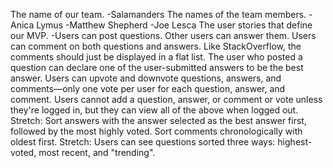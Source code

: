 The name of our team.
-Salamanders
The names of the team members.
-Anica Lymus
-Matthew Shepherd
-Joe Lesca
The user stories that define our MVP.
-Users can post questions. Other users can answer them.
Users can comment on both questions and answers. Like StackOverflow, the comments should just be displayed in a flat list.
The user who posted a question can declare one of the user-submitted answers to be the best answer.
Users can upvote and downvote questions, answers, and comments—only one vote per user for each question, answer, and comment.
Users cannot add a question, answer, or comment or vote unless they're logged in, but they can view all of the above when logged out.
Stretch: Sort answers with the answer selected as the best answer first, followed by the most highly voted. Sort comments chronologically with oldest first.
Stretch: Users can see questions sorted three ways: highest-voted, most recent, and "trending".
